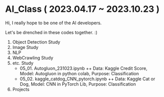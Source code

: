 # AI_Class ( 2023.04.17 ~ 2023.10.23 ) 

Hi, I really hope to be one of the AI developers. 

Let's be drenched in these codes together. :)

1. Object Detection Study
2. Image Study
3. NLP
4. WebCrawling Study
5. etc. Study
   + 05_01. Autogluon_231023.ipynb
          ++ Data: Kaggle Credit Score, Model: Autogluon in python colab, Purpose: Classification 
   + 05_02. kaggle_catdog_CNN_pytorch.ipynb 
          ++ Data: Kaggle Cat or Dog, Model: CNN in PyTorch Lib, Purpose: Classification
7. Projects
